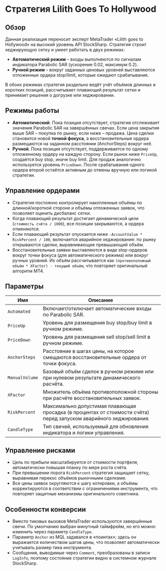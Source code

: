 # Стратегия Lilith Goes To Hollywood

## Обзор
Данная реализация переносит эксперт MetaTrader «Lilith goes to Hollywood» на высокий уровень API StockSharp. Стратегия строит хеджирующую сетку и умеет работать в двух режимах:

* **Автоматический режим** – входы выполняются по сигналам индикатора Parabolic SAR (ускорение 0.02, максимум 0.2).
* **Ручной режим** – вокруг заданных ценовых уровней выставляются отложенные ордера stop/limit, которые ожидают срабатывания.

В обоих режимах стратегия раздельно ведёт учёт объёмов длинных и коротких позиций, рассчитывает плавающий результат сетки и принимает решения о догрузке или хеджировании.

## Режимы работы
* **Автоматический**. Пока позиция отсутствует, стратегия отслеживает значения Parabolic SAR на завершённых свечах. Если цена закрытия выше SAR – покупка по рынку, если ниже – продажа. Цена сделки становится новой **точкой фокуса**, а восстановительные ордера размещаются на заданном расстоянии (AnchorSteps) вокруг неё.
* **Ручной**. Пока позиция отсутствует, поддерживается по одному отложенному ордеру на каждую сторону. Если рынок ниже `PriceUp`, создаётся buy stop, иначе buy limit. Для продаж аналогично используется уровень `PriceDown`. После срабатывания одного ордера второй остаётся активным до отмены вручную или логикой стратегии.

## Управление ордерами
* Стратегия постоянно контролирует накопленные объёмы по длинной/короткой стороне и объёмы отложенных заявок, что позволяет оценить дисбаланс сетки.
* Когда плавающий результат достигает динамической цели (`стоимость счёта / 1000`), все позиции закрываются, а ордера отменяются.
* Если плавающий результат опускается ниже `-AccountValue * RiskPercent / 100`, включается аварийное хеджирование: по рынку открываются сделки, выравнивающие превышающий объём.
* Восстановительные заявки выставляются в виде stop-ордеров вокруг точки фокуса (для автоматического режима) или вокруг ручных уровней. Их объём рассчитывается как `(противоположный объём * XFactor) - текущий объём`, что повторяет оригинальный алгоритм MT4.

## Параметры
| Имя | Описание |
| --- | --- |
| `Automated` | Включает/отключает автоматические входы по Parabolic SAR. |
| `PriceUp` | Уровень для размещения buy stop/buy limit в ручном режиме. |
| `PriceDown` | Уровень для размещения sell stop/sell limit в ручном режиме. |
| `AnchorSteps` | Расстояние в шагах цены, на которое смещаются восстановительные ордера от точки фокуса. |
| `ManualVolume` | Базовый объём сделок в ручном режиме или при нулевом результате динамического расчёта. |
| `XFactor` | Множитель объёма противоположной стороны при расчёте восстановительных заявок. |
| `RiskPercent` | Максимально допустимая плавающая просадка (в процентах от стоимости счёта) перед запуском аварийного хеджирования. |
| `CandleType` | Тип свечей, используемый для обновления индикатора и логики управления. |

## Управление рисками
* Цель по прибыли масштабируется от стоимости портфеля, автоматически повышая планку по мере роста счёта.
* При превышении порога `RiskPercent` стратегия защищает сетку, выравнивая перекос объёмов рыночными сделками.
* Все цены заявок округляются к шагу котировки, а объёмы корректируются в соответствии с ограничениями инструмента, что повторяет защитные механизмы оригинального советника.

## Особенности конверсии
* Вместо тиковых вызовов MetaTrader используются завершённые свечи. По умолчанию выбран минутный таймфрейм, но его можно изменить через параметр `CandleType`.
* Параметр `Anchor` из MQL задавался в «поинтах»; здесь он выражается количеством шагов цены, что позволяет автоматически учитывать размер тика инструмента.
* Сообщения, выводимые через `Comment`, преобразованы в записи `LogInfo`, поэтому состояние стратегии видно в системном журнале StockSharp.
